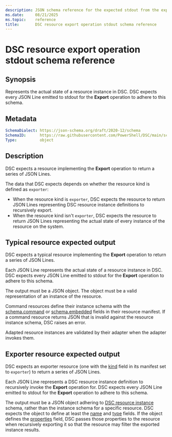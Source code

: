 ```yaml
---
description: JSON schema reference for the expected stdout from the export resource operation
ms.date:     08/21/2025
ms.topic:    reference
title:       DSC resource export operation stdout schema reference
---
```


# DSC resource export operation stdout schema reference

## Synopsis

Represents the actual state of a resource instance in DSC. DSC expects every JSON Line emitted to
stdout for the **Export** operation to adhere to this schema.

## Metadata

```yaml
SchemaDialect: https://json-schema.org/draft/2020-12/schema
SchemaID:      https://raw.githubusercontent.com/PowerShell/DSC/main/schemas/v3.1.0/resource/stdout/export.json
Type:          object
```

## Description

DSC expects a resource implementing the **Export** operation to return a series of JSON Lines.

The data that DSC expects depends on whether the resource kind is defined as `exporter`:

- When the resource kind is `exporter`, DSC expects the resource to return JSON Lines representing
  DSC resource instance definitions to recursively export.
- When the resource kind isn't `exporter`, DSC expects the resource to return JSON Lines
  representing the actual state of every instance of the resource on the system.

## Typical resource expected output

DSC expects a typical resource implementing the **Export** operation to return a series of JSON
Lines.

Each JSON Line represents the actual state of a resource instance in DSC. DSC expects every JSON
Line emitted to stdout for the **Export** operation to adhere to this schema.

The output must be a JSON object. The object must be a valid representation of an instance of the
resource.

Command resources define their instance schema with the [schema.command][01] or
[schema.embedded][02] fields in their resource manifest. If a command resource returns JSON that is
invalid against the resource instance schema, DSC raises an error.

Adapted resource instances are validated by their adapter when the adapter invokes them.

## Exporter resource expected output

DSC expects an exporter resource (one with the [kind][03] field in its manifest set to `exporter`)
to return a series of JSON Lines.

Each JSON Line represents a DSC resource instance definition to recursively invoke the **Export**
operation for. DSC expects every JSON Line emitted to stdout for the **Export** operation to adhere
to this schema.

The output must be a JSON object adhering to [DSC resource instance][04] schema, rather than the
instance schema for a specific resource. DSC expects the object to define at least the [name][05]
and [type][06] fields. If the object defines the [properties][07] field, DSC passes those
properties to the resource when recursively exporting it so that the resource may filter the
exported instance results.

<!-- Reference link definitions -->
[01]: ../manifest/schema/property.md
[02]: ../manifest/schema/embedded.md
[03]: ../manifest/root.md#kind
[04]: ../../config/resource.md
[05]: ../../config/resource.md#name
[06]: ../../config/resource.md#type
[07]: ../../config/resource.md#properties-1
